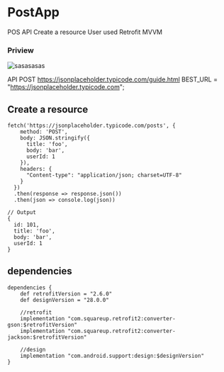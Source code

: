 # PostApp
POS API Create a resource User used Retrofit MVVM


### Priview
![sasasasas](https://user-images.githubusercontent.com/43386555/61113611-da01ce80-a4b8-11e9-83ad-171cb5cae6d6.gif)

API POST https://jsonplaceholder.typicode.com/guide.html
BEST_URL = "https://jsonplaceholder.typicode.com";

## Create a resource
    fetch('https://jsonplaceholder.typicode.com/posts', {
        method: 'POST',
        body: JSON.stringify({
          title: 'foo',
          body: 'bar',
          userId: 1
        }),
        headers: {
          "Content-type": "application/json; charset=UTF-8"
        }
      })
      .then(response => response.json())
      .then(json => console.log(json))

    // Output
    {
      id: 101,
      title: 'foo',
      body: 'bar',
      userId: 1
    }

## dependencies
    dependencies {
        def retrofitVersion = "2.6.0"
        def designVersion = "28.0.0"

        //retrofit
        implementation "com.squareup.retrofit2:converter-gson:$retrofitVersion"
        implementation "com.squareup.retrofit2:converter-jackson:$retrofitVersion"

        //design
        implementation "com.android.support:design:$designVersion"
    }
